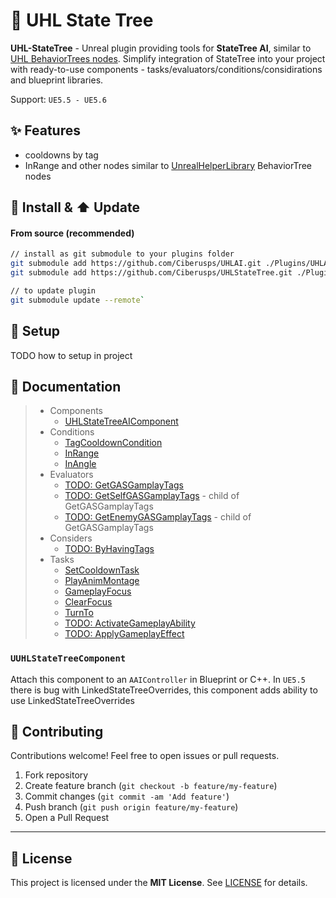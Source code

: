 # 🌿 UHL State Tree

**UHL-StateTree** - Unreal plugin providing tools for **StateTree AI**, similar to [UHL BehaviorTrees nodes](https://github.com/Ciberusps/UHLBehaviorTree). Simplify integration of StateTree into your project with ready-to-use components - tasks/evaluators/conditions/considirations and blueprint libraries.

Support: `UE5.5 - UE5.6`


## ✨ Features

- cooldowns by tag
- InRange and other nodes similar to [UnrealHelperLibrary](https://github.com/Ciberusps/unreal-helper-library) BehaviorTree nodes


## 🚀 Install & ⬆️ Update

#### From source (recommended)

```bash
// install as git submodule to your plugins folder
git submodule add https://github.com/Ciberusps/UHLAI.git ./Plugins/UHLAI
git submodule add https://github.com/Ciberusps/UHLStateTree.git ./Plugins/UHLStateTree

// to update plugin
git submodule update --remote`
```

## 🚀 Setup

TODO how to setup in project


## 📖 Documentation

> - Components
>   - [UHLStateTreeAIComponent](#UUHLStateTreeAIComponent)
> - Conditions
>   - [TagCooldownCondition](#TagCooldownCondition)
>   - [InRange]()
>   - [InAngle]()
> - Evaluators
>   - [TODO: GetGASGamplayTags]()
>   - [TODO: GetSelfGASGamplayTags]() - child of GetGASGamplayTags
>   - [TODO: GetEnemyGASGamplayTags]() - child of GetGASGamplayTags
> - Considers
>   - [TODO: ByHavingTags]()
> - Tasks
>   - [SetCooldownTask](#SetCooldownTask)
>   - [PlayAnimMontage]()
>   - [GameplayFocus]()
>   - [ClearFocus]()
>   - [TurnTo]()
>   - [TODO: ActivateGameplayAbility]()
>   - [TODO: ApplyGameplayEffect]()

### `UUHLStateTreeComponent`

Attach this component to an `AAIController` in Blueprint or C++.
In `UE5.5` there is bug with LinkedStateTreeOverrides, this component adds ability to use LinkedStateTreeOverrides  

## 🤝 Contributing

Contributions welcome! Feel free to open issues or pull requests.

1. Fork repository
2. Create feature branch (`git checkout -b feature/my-feature`)
3. Commit changes (`git commit -am 'Add feature'`)
4. Push branch (`git push origin feature/my-feature`)
5. Open a Pull Request

---

## 📄 License

This project is licensed under the **MIT License**. See [LICENSE](LICENSE) for details.

